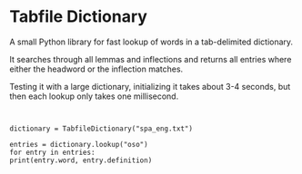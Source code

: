 # Tabfile Dictionary

A small Python library for fast lookup of words in a tab-delimited dictionary.

It searches through all lemmas and inflections and returns all entries where either the headword or the inflection matches.

Testing it with a large dictionary, initializing it takes about 3-4 seconds, but then each lookup only takes one millisecond.

```


dictionary = TabfileDictionary("spa_eng.txt")

entries = dictionary.lookup("oso")
for entry in entries:
print(entry.word, entry.definition)

```